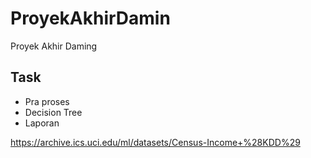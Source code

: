 # ProyekAkhirDamin
Proyek Akhir Daming
## Task
- Pra proses
- Decision Tree
- Laporan

https://archive.ics.uci.edu/ml/datasets/Census-Income+%28KDD%29
